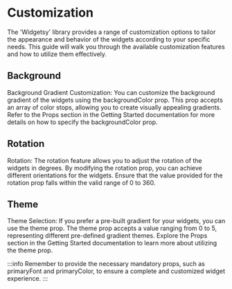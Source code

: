 # Customization

The 'Widgetsy' library provides a range of customization options to tailor the appearance and behavior of the widgets according to your specific needs. This guide will walk you through the available customization features and how to utilize them effectively.

## Background

Background Gradient Customization: You can customize the background gradient of the widgets using the backgroundColor prop. This prop accepts an array of color stops, allowing you to create visually appealing gradients. Refer to the Props section in the Getting Started documentation for more details on how to specify the backgroundColor prop.

## Rotation

Rotation: The rotation feature allows you to adjust the rotation of the widgets in degrees. By modifying the rotation prop, you can achieve different orientations for the widgets. Ensure that the value provided for the rotation prop falls within the valid range of 0 to 360.

## Theme

Theme Selection: If you prefer a pre-built gradient for your widgets, you can use the theme prop. The theme prop accepts a value ranging from 0 to 5, representing different pre-defined gradient themes. Explore the Props section in the Getting Started documentation to learn more about utilizing the theme prop.

:::info
Remember to provide the necessary mandatory props, such as primaryFont and primaryColor, to ensure a complete and customized widget experience.
:::
